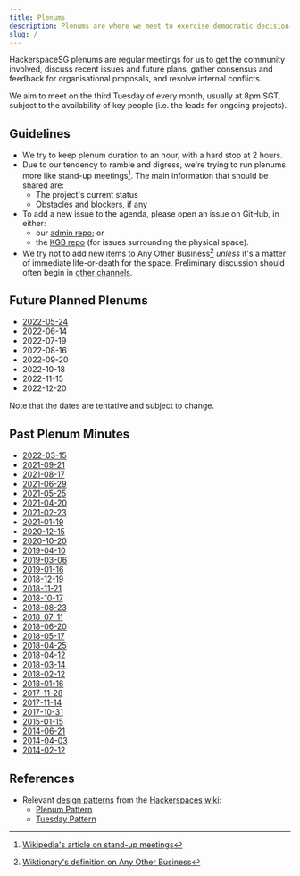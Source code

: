 ```yaml
---
title: Plenums
description: Plenums are where we meet to exercise democratic decision-making, discuss recent issues and future plans, and resolve internal conflicts.
slug: /
---
```


HackerspaceSG plenums are regular meetings for us to get the community involved, discuss recent issues and future plans, gather consensus and feedback for organisational proposals, and resolve internal conflicts.

We aim to meet on the third Tuesday of every month, usually at 8pm SGT, subject to the availability of key people (i.e. the leads for ongoing projects).

## Guidelines

* We try to keep plenum duration to an hour, with a hard stop at 2 hours.
* Due to our tendency to ramble and digress, we're trying to run plenums more like stand-up meetings[^1]. The main information that should be shared are:
  * The project's current status
  * Obstacles and blockers, if any
* To add a new issue to the agenda, please open an issue on GitHub, in either:
  * our [admin repo](https://github.com/hackerspacesg/admin/issues); or 
  * the [KGB repo](https://github.com/hackerspacesg/kgb/issues) (for issues surrounding the physical space).
* We try not to add new items to Any Other Business[^2] _unless_ it's a matter of immediate life-or-death for the space. Preliminary discussion should often begin in [other channels](/handbook/connect/).

## Future Planned Plenums

* [2022-05-24](./2022-05-24/)
* 2022-06-14
* 2022-07-19
* 2022-08-16
* 2022-09-20
* 2022-10-18
* 2022-11-15
* 2022-12-20

Note that the dates are tentative and subject to change.

## Past Plenum Minutes

* [2022-03-15](./2022-03-15/)
* [2021-09-21](./2021-09-21/)
* [2021-08-17](./2021-08-17/)
* [2021-06-29](./2021-06-29/)
* [2021-05-25](./2021-05-25/)
* [2021-04-20](./2021-04-20/)
* [2021-02-23](./2021-02-23/)
* [2021-01-19](./2021-01-19/)
* [2020-12-15](./2020-12-15/)
* [2020-10-20](./2020-10-20/)
* [2019-04-10](./2019-04-10/)
* [2019-03-06](./2019-03-06/)
* [2019-01-16](./2019-01-16/)
* [2018-12-19](./2018-12-19/)
* [2018-11-21](./2018-11-21/)
* [2018-10-17](./2018-10-17/)
* [2018-08-23](./2018-08-23/)
* [2018-07-11](./2018-07-11/)
* [2018-06-20](./2018-06-20/)
* [2018-05-17](./2018-05-17/)
* [2018-04-25](./2018-04-25/)
* [2018-04-12](./2018-04-12/)
* [2018-03-14](./2018-03-14/)
* [2018-02-12](./2018-02-12/)
* [2018-01-16](./2018-01-16/)
* [2017-11-28](./2017-11-28/)
* [2017-11-14](./2017-11-14/)
* [2017-10-31](./2017-10-31/)
* [2015-01-15](./2015-01-15/)
* [2014-06-21](./2014-06-21/)
* [2014-04-03](./2014-04-03/)
* [2014-02-12](./2014-02-12/)

## References

* Relevant [design patterns](https://wiki.hackerspaces.org/Design_Patterns) from the [Hackerspaces wiki](https://wiki.hackerspaces.org/):
  * [Plenum Pattern](https://wiki.hackerspaces.org/The_Plenum_Pattern)
  * [Tuesday Pattern](https://wiki.hackerspaces.org/The_Tuesday_Pattern)

[^1]: [Wikipedia's article on stand-up meetings](https://en.wikipedia.org/wiki/Stand-up_meeting)
[^2]: [Wiktionary's definition on Any Other Business](https://en.wiktionary.org/wiki/any_other_business)
